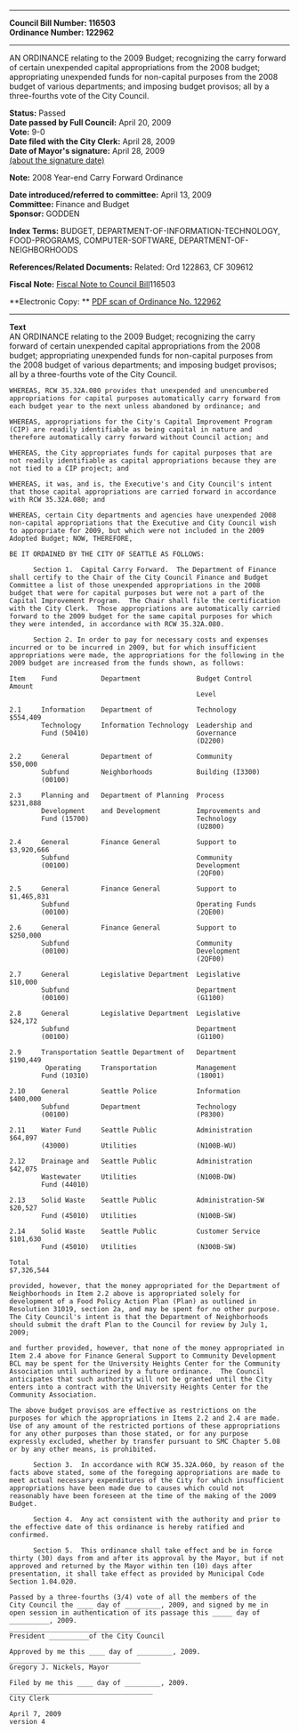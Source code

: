 * * * * *  
  
**Council Bill Number: [](#h0)[](#h2)116503**   
**Ordinance Number: 122962**  
  
* * * * *  
  
AN ORDINANCE relating to the 2009 Budget; recognizing the carry forward of certain unexpended capital appropriations from the 2008 budget; appropriating unexpended funds for non-capital purposes from the 2008 budget of various departments; and imposing budget provisos; all by a three-fourths vote of the City Council.  
  
**Status:** Passed   
**Date passed by Full Council:** April 20, 2009   
**Vote:** 9-0   
**Date filed with the City Clerk:** April 28, 2009   
**Date of Mayor's signature:** April 28, 2009   
[(about the signature date)](/~public/approvaldate.htm)   
  
**Note:** 2008 Year-end Carry Forward Ordinance  
  
  
**Date introduced/referred to committee:** April 13, 2009   
**Committee:** Finance and Budget   
**Sponsor:** GODDEN   
  
**Index Terms:** BUDGET, DEPARTMENT-OF-INFORMATION-TECHNOLOGY, FOOD-PROGRAMS, COMPUTER-SOFTWARE, DEPARTMENT-OF-NEIGHBORHOODS  
  
**References/Related Documents:** Related: Ord 122863, CF 309612  
  
**Fiscal Note:** [Fiscal Note to Council Bill](http://clerk.seattle.gov/~public/fnote/116503.htm)[](#h1)[](#h3)116503  
  
**Electronic Copy: ** [PDF scan of Ordinance No. 122962](/~archives/Ordinances/Ord_122962.pdf)  
  
* * * * *  
  
**Text**  
    AN ORDINANCE relating to the 2009 Budget; recognizing the carry  
    forward of certain unexpended capital appropriations from the 2008  
    budget; appropriating unexpended funds for non-capital purposes from  
    the 2008 budget of various departments; and imposing budget provisos;  
    all by a three-fourths vote of the City Council.  
  
    WHEREAS, RCW 35.32A.080 provides that unexpended and unencumbered  
    appropriations for capital purposes automatically carry forward from  
    each budget year to the next unless abandoned by ordinance; and  
  
    WHEREAS, appropriations for the City's Capital Improvement Program  
    (CIP) are readily identifiable as being capital in nature and  
    therefore automatically carry forward without Council action; and  
  
    WHEREAS, the City appropriates funds for capital purposes that are  
    not readily identifiable as capital appropriations because they are  
    not tied to a CIP project; and  
  
    WHEREAS, it was, and is, the Executive's and City Council's intent  
    that those capital appropriations are carried forward in accordance  
    with RCW 35.32A.080; and  
  
    WHEREAS, certain City departments and agencies have unexpended 2008  
    non-capital appropriations that the Executive and City Council wish  
    to appropriate for 2009, but which were not included in the 2009  
    Adopted Budget; NOW, THEREFORE,  
  
    BE IT ORDAINED BY THE CITY OF SEATTLE AS FOLLOWS:  
  
          Section 1.  Capital Carry Forward.  The Department of Finance  
    shall certify to the Chair of the City Council Finance and Budget  
    Committee a list of those unexpended appropriations in the 2008  
    budget that were for capital purposes but were not a part of the  
    Capital Improvement Program.  The Chair shall file the certification  
    with the City Clerk.  Those appropriations are automatically carried  
    forward to the 2009 budget for the same capital purposes for which  
    they were intended, in accordance with RCW 35.32A.080.  
  
          Section 2. In order to pay for necessary costs and expenses  
    incurred or to be incurred in 2009, but for which insufficient  
    appropriations were made, the appropriations for the following in the  
    2009 budget are increased from the funds shown, as follows:  
  
    Item    Fund           Department              Budget Control             Amount  
                                                   Level  
  
    2.1     Information    Department of           Technology              $554,409  
            Technology     Information Technology  Leadership and  
            Fund (50410)                           Governance  
                                                   (D2200)  
  
    2.2     General        Department of           Community                $50,000  
            Subfund        Neighborhoods           Building (I3300)  
            (00100)  
  
    2.3     Planning and   Department of Planning  Process                 $231,888  
            Development    and Development         Improvements and  
            Fund (15700)                           Technology  
                                                   (U2800)  
  
    2.4     General        Finance General         Support to             $3,920,666  
            Subfund                                Community  
            (00100)                                Development  
                                                   (2QF00)  
  
    2.5     General        Finance General         Support to             $1,465,831  
            Subfund                                Operating Funds  
            (00100)                                (2QE00)  
  
    2.6     General        Finance General         Support to              $250,000  
            Subfund                                Community  
            (00100)                                Development  
                                                   (2QF00)  
  
    2.7     General        Legislative Department  Legislative              $10,000  
            Subfund                                Department  
            (00100)                                (G1100)  
  
    2.8     General        Legislative Department  Legislative              $24,172  
            Subfund                                Department  
            (00100)                                (G1100)  
  
    2.9     Transportation Seattle Department of   Department              $190,449  
             Operating     Transportation          Management  
            Fund (10310)                           (18001)  
  
    2.10    General        Seattle Police          Information             $400,000  
            Subfund        Department              Technology  
            (00100)                                (P8300)  
  
    2.11    Water Fund     Seattle Public          Administration           $64,897  
            (43000)        Utilities               (N100B-WU)  
  
    2.12    Drainage and   Seattle Public          Administration           $42,075  
            Wastewater     Utilities               (N100B-DW)  
            Fund (44010)  
  
    2.13    Solid Waste    Seattle Public          Administration-SW        $20,527  
            Fund (45010)   Utilities               (N100B-SW)  
  
    2.14    Solid Waste    Seattle Public          Customer Service        $101,630  
            Fund (45010)   Utilities               (N300B-SW)  
  
    Total                                                              $7,326,544  
  
    provided, however, that the money appropriated for the Department of  
    Neighborhoods in Item 2.2 above is appropriated solely for  
    development of a Food Policy Action Plan (Plan) as outlined in  
    Resolution 31019, section 2a, and may be spent for no other purpose.  
    The City Council's intent is that the Department of Neighborhoods  
    should submit the draft Plan to the Council for review by July 1,  
    2009;  
  
    and further provided, however, that none of the money appropriated in  
    Item 2.4 above for Finance General Support to Community Development  
    BCL may be spent for the University Heights Center for the Community  
    Association until authorized by a future ordinance.  The Council  
    anticipates that such authority will not be granted until the City  
    enters into a contract with the University Heights Center for the  
    Community Association.  
  
    The above budget provisos are effective as restrictions on the  
    purposes for which the appropriations in Items 2.2 and 2.4 are made.  
    Use of any amount of the restricted portions of these appropriations  
    for any other purposes than those stated, or for any purpose  
    expressly excluded, whether by transfer pursuant to SMC Chapter 5.08  
    or by any other means, is prohibited.  
  
          Section 3.  In accordance with RCW 35.32A.060, by reason of the  
    facts above stated, some of the foregoing appropriations are made to  
    meet actual necessary expenditures of the City for which insufficient  
    appropriations have been made due to causes which could not  
    reasonably have been foreseen at the time of the making of the 2009  
    Budget.  
  
          Section 4.  Any act consistent with the authority and prior to  
    the effective date of this ordinance is hereby ratified and  
    confirmed.  
  
          Section 5.  This ordinance shall take effect and be in force  
    thirty (30) days from and after its approval by the Mayor, but if not  
    approved and returned by the Mayor within ten (10) days after  
    presentation, it shall take effect as provided by Municipal Code  
    Section 1.04.020.  
  
    Passed by a three-fourths (3/4) vote of all the members of the  
    City Council the ____ day of _________, 2009, and signed by me in  
    open session in authentication of its passage this _____ day of  
    __________, 2009.  
    _________________________________  
    President __________of the City Council  
  
    Approved by me this ____ day of _________, 2009.  
    _________________________________  
    Gregory J. Nickels, Mayor  
  
    Filed by me this ____ day of _________, 2009.  
    ____________________________________  
    City Clerk  
  
    April 7, 2009  
    version 4  
